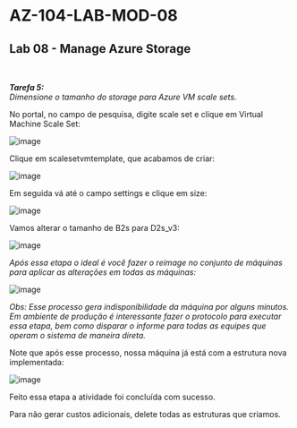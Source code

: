 # AZ-104-LAB-MOD-08

 <h2>Lab 08 - Manage Azure Storage</h2> <br>

 ***Tarefa 5:***  
    *Dimensione o tamanho do storage para Azure VM scale sets.*

No portal, no campo de pesquisa, digite scale set e clique em Virtual Machine Scale Set: 

![image](https://user-images.githubusercontent.com/107069287/196502864-18374b13-67cf-4a37-9e81-ef72c651b2dc.png)

Clique em scalesetvmtemplate, que acabamos de criar: 

![image](https://user-images.githubusercontent.com/107069287/196502997-8022a93b-1834-4368-bda7-5cbabbc30595.png)

Em seguida vá até o campo settings e clique em size: 

![image](https://user-images.githubusercontent.com/107069287/196503145-e45f4cc0-73e5-4e3e-8528-c1f76a11f677.png)

Vamos alterar o tamanho de B2s para D2s_v3: 

![image](https://user-images.githubusercontent.com/107069287/196503387-98c2f1d4-31ba-447d-812a-b08a9dbd9389.png)

*Após essa etapa o ideal é você fazer o reimage no conjunto de máquinas para aplicar as alterações em todas as máquinas:* 

![image](https://user-images.githubusercontent.com/107069287/196505186-9fbea5f9-f39a-468e-aa6b-69e754963133.png)

*Obs: Esse processo gera indisponibilidade da máquina por alguns minutos. Em ambiente de produção é interessante fazer o protocolo para executar essa etapa, bem como disparar o informe para todas as equipes que operam o sistema de maneira direta.* 

Note que após esse processo, nossa máquina já está com a estrutura nova implementada: 

![image](https://user-images.githubusercontent.com/107069287/196503877-65e6e44d-a554-41d1-b53f-c4043b278756.png)

Feito essa etapa a atividade foi concluída com sucesso. 

Para não gerar custos adicionais, delete todas as estruturas que criamos. 



